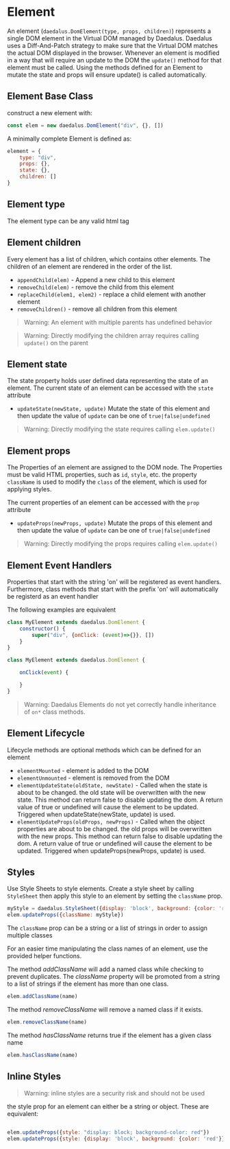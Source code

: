 

# Element

An element (`daedalus.DomElement(type, props, children)`) represents a single DOM element
in the Virtual DOM managed by Daedalus. Daedalus uses a Diff-And-Patch strategy to
make sure that the Virtual DOM matches the actual DOM displayed in the browser.
Whenever an element is modified in a way that will require an update to the DOM
the `update()` method for that element must be called. Using the methods
defined for an Element to mutate the state and props will ensure update()
is called automatically.

## Element Base Class

construct a new element with:
```javascript
const elem = new daedalus.DomElement("div", {}, [])
```

A minimally complete Element is defined as:

```javascript
element = {
    type: "div",
    props: {},
    state: {},
    children: []
}
```

## Element type

The element type can be any valid html tag

## Element children

Every element has a list of children, which contains other elements. The children
of an element are rendered in the order of the list.

- `appendChild(elem)` - Append a new child to this element
- `removeChild(elem)` - remove the child from this element
- `replaceChild(elem1, elem2)` - replace a child element with another element
- `removeChildren()` - remove all children from this element

> Warning: An element with multiple parents has undefined behavior

> Warning: Directly modifying the children array requires calling `update()` on the parent

## Element state

The state property holds user defined data representing the state of an element.
The current state of an element can be accessed with the `state` attribute

- `updateState(newState, update)`
Mutate the state of this element and then update
the value of `update` can be one of `true|false|undefined`

> Warning: Directly modifying the state requires calling `elem.update()`

## Element props

The Properties of an element are assigned to the DOM node. The Properties must be
valid HTML properties, such as `id`, `style`, etc. the property `className` is
used to modify the `class` of the element, which is used for applying styles.

The current properties of an element can be accessed with the `prop` attribute

- `updateProps(newProps, update)`
Mutate the props of this element and then update
the value of `update` can be one of `true|false|undefined`

> Warning: Directly modifying the props requires calling `elem.update()`

## Element Event Handlers

Properties that start with the string 'on' will be registered as event
handlers. Furthermore, class methods that start with the prefix 'on'
will automatically be registerd as an event handler

The following examples are equivalent

```javascript
class MyElement extends daedalus.DomElement {
    constructor() {
        super("div", {onClick: (event)=>{}}, [])
    }
}
```

```javascript
class MyElement extends daedalus.DomElement {

    onClick(event) {

    }
}
```

> Warning: Daedalus Elements do not yet correctly handle inheritance of `on*` class methods.


## Element Lifecycle

Lifecycle methods are optional methods which can be defined for an element

- `elementMounted` - element is added to the DOM
- `elementUnmounted` - element is removed from the DOM
- `elementUpdateState(oldState, newState)` -
Called when the state is about to be changed. the old state will be overwritten
with the new state. This method can return false to disable updating the dom.
A return value of true or undefined will cause the element to be updated.
Triggered when updateState(newState, update) is used.
- `elementUpdateProps(oldProps, newProps)` -
Called when the object properties are about to be changed. the old props will
be overwritten with the new props. This method can return false to disable
updating the dom. A return value of true or undefined will cause the
element to be updated.
Triggered when updateProps(newProps, update) is used.

## Styles

Use Style Sheets to style elements. Create a style sheet by calling `StyleSheet`
then apply this style to an element by setting the `className` prop.

```javascript
myStyle = daedalus.StyleSheet({display: 'block', background: {color: 'red'});
elem.updateProps({className: myStyle})
````

The `className` prop can be a string or a list of strings in order to assign multiple classes

For an easier time manipulating the class names of an element, use the provided helper functions.

The method *addClassName* will add a named class while checking to prevent duplicates.
The *className* property will be promoted from a string to a list of strings if the element
has more than one class.

```javascript
elem.addClassName(name)
```

The method *removeClassName* will remove a named class if it exists.

```javascript
elem.removeClassName(name)
```

The method *hasClassName* returns true if the element has a given class name

```javascript
elem.hasClassName(name)
```

## Inline Styles

> Warning: inline styles are a security risk and should not be used

the style prop for an element can either be a string or object. These are equivalent:

```javascript

elem.updateProps({style: "display: block; background-color: red"})
elem.updateProps({style: {display: 'block', background: {color: 'red'}})
````

